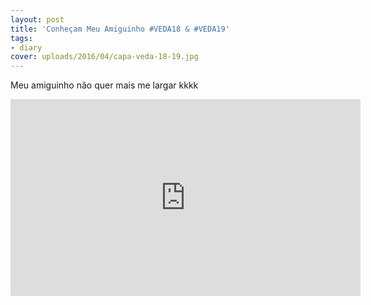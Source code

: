 ```yaml
---
layout: post
title: 'Conheçam Meu Amiguinho #VEDA18 & #VEDA19'
tags:
- diary
cover: uploads/2016/04/capa-veda-18-19.jpg
---
```


Meu amiguinho não quer mais me largar kkkk

<iframe width="560" height="315" src="https://www.youtube.com/embed/m0YLucv5o9o" frameborder="0" allowfullscreen></iframe>
